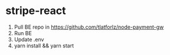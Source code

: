 # stripe-react
1. Pull BE repo in https://github.com/tlatforlz/node-payment-gw
2. Run BE
3. Update .env
4. yarn install && yarn start
